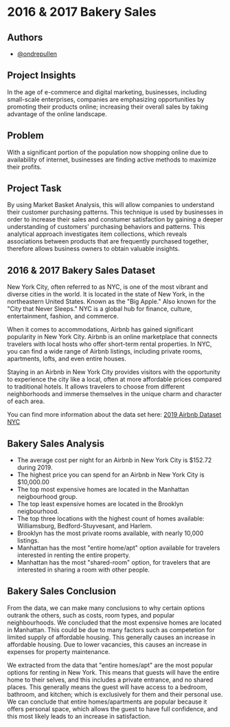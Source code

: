 # 2016 & 2017 Bakery Sales
## Authors

- [@ondrepullen](https://github.com/ondrepullen)

## Project Insights 

In the age of e-commerce and digital marketing, businesses, including small-scale enterprises, companies are emphasizing opportunities by promoting their products online; increasing their overall sales by taking advantage of the online landscape. 

## Problem

With a significant portion of the population now shopping online due to availability of internet, businesses are finding active methods to maximize their profits. 

## Project Task 

By using Market Basket Analysis, this will allow companies to understand their customer purchasing patterns. This technique is used by businesses in order to increase their sales and constumer satisfaction by gaining a deeper understanding of customers' purchasing behaviors and patterns. This analytical approach investigates item collections, which reveals associations between products that are frequently purchased together, therefore allows business owners to obtain valuable insights.  

## 2016 & 2017 Bakery Sales Dataset
New York City, often referred to as NYC, is one of the most vibrant and diverse cities in the world. It is located in the state of New York, in the northeastern United States. Known as the "Big Apple." Also known for the "City that Never Sleeps." NYC is a global hub for finance, culture, entertainment, fashion, and commerce.

When it comes to accommodations, Airbnb has gained significant popularity in New York City. Airbnb is an online marketplace that connects travelers with local hosts who offer short-term rental properties. In NYC, you can find a wide range of Airbnb listings, including private rooms, apartments, lofts, and even entire houses.

Staying in an Airbnb in New York City provides visitors with the opportunity to experience the city like a local, often at more affordable prices compared to traditional hotels. It allows travelers to choose from different neighborhoods and immerse themselves in the unique charm and character of each area.

You can find more information about the data set here: [2019 Airbnb Dataset NYC](https://www.kaggle.com/datasets/dgomonov/new-york-city-airbnb-open-data)


## Bakery Sales Analysis

* The average cost per night for an Airbnb in New York City is $152.72 during 2019.
* The highest price you can spend for an Airbnb in New York City is $10,000.00
* The top most expensive homes are located in the Manhattan neigbourhood group.
* The top least expensive homes are located in the Brooklyn neigbourhood.
* The top three locations with the highest count of homes available: Williamsburg, Bedford-Stuyvesant, and Harlem.
* Brooklyn has the most private rooms available, with nearly 10,000 listings.
* Manhattan has the most "entire home/apt" option available for travelers interested in renting the entire property.
* Manhattan has the most "shared-room" option, for travelers that are interested in sharing a room with other people.

## Bakery Sales Conclusion

From the data, we can make many conclusions to why certain options outrank the others, such as costs, room types, and popular neighbourhoods. We concluded that the most expensive homes are located in Manhattan. This could be due to many factors such as competetion for limited supply of affordable housing. This generally causes an increase in affordable housing. Due to lower vacancies, this causes an increase in expenses for property maintenance. 

We extracted from the data that "entire homes/apt" are the most popular options for renting in New York. This means that guests will have the entire home to their selves, and this includes a private entrance, and no shared places. This generally means the guest will have access to a bedroom, bathroom, and kitchen; which is exclusively for them and their personal use. We can conclude that entire homes/apartments are popular because it offers personal space, which allows the guest to have full confidence, and this most likely leads to an increase in satisfaction.

